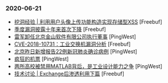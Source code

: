 ### 2020-06-21

* [挖洞经验 | 利用用户头像上传功能构造实现存储型XSS](https://www.freebuf.com/vuls/237969.html) [Freebuf]
* [季度漏洞披露十年来首次下降](https://www.freebuf.com/news/238379.html) [Freebuf]
* [雷军卸任北京金山软件有限公司执行董事](https://www.pingwest.com/w/212729) [PingWest]
* [CVE-2018-10731：工业交换机漏洞分析](https://www.freebuf.com/vuls/237431.html) [Freebuf]
* [北京昨日新增报告22例新冠肺炎确诊病例](https://www.pingwest.com/w/212727) [PingWest]
* [疯狂的机票](https://www.pingwest.com/a/212726) [PingWest]
* [两所高校被禁用MATLAB背后，是工业设计能力之争](https://www.pingwest.com/a/212631) [PingWest]
* [技术讨论 | Exchange后渗透利用下篇](https://www.freebuf.com/articles/network/239026.html) [Freebuf]
